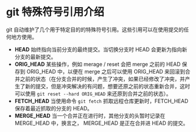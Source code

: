 # git 特殊符号引用介绍

git 自动维护了几个用于特定目的的特殊符号引用。这些引用可以在使用提交的任何地方使用。

- <strong>HEAD</strong> 始终指向当前分支的最终提交。当切换分支时 HEAD 会更新为指向新分支的最新提交。   
- <strong>ORIG_HEAD</strong> 某些操作，例如 merage / reset 会把 merge 之前的 HEAD 保存到 ORIG_HEAD 中，以便在 merge 之后可以使用 ORIG_HEAD 来回滚到合并之前的状态（在分支合并的时候，产生了冲突，如果已经修改了冲突，并产生了新的提交，但是冲突解决的有问题，想要还原之前的状态重新合并，这时可以使用 `git reset --hard ORIG_HEAD` 来还原到合并之前的状态）。  
- <strong>FETCH_HEAD</strong> 当使用命令 `git fetch` 抓取远程仓库更新时，FETCH_HEAD 保存着最近抓取的分支的 HEAD。  
- <strong>MERGE_HEAD</strong> 当一个合并正在进行时，其他分支的头暂时记录在 MERGE_HEAD 中，换言之， MERGE_HEAD 是正在合并进 HEAD 的提交。  
